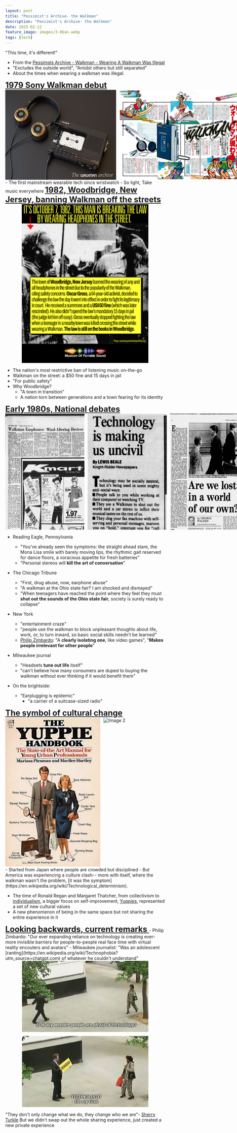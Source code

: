 ```yaml
---
layout: post
title: "Pessimist's Archive- the Walkman"
description: "Pessimist's Archive- the Walkman"
date: 2025-02-12
feature_image: images/3-0ban.webp
tags: [tech]
---
```


"This time, it's different!"

<!--more-->

- From the [Pessimsts Archive - Walkman - Wearing A Walkman Was Illegal](https://pessimistsarchive.org/list/walkman/clippings/1981/sc-670)
- "Excludes the outside world", "Amidst others but still separated"
- About the times when wearing a walkman was illegal.

<a href="https://www.walkman-archive.com/gadgets/walkman_sony_01_tps-l2_eng_v3.htm" style="font-size: 25px; font-weight: bold;">
    1979 Sony Walkman debut
</a>
<div style="display: flex; gap: 10px;">
  <img src="images/3-2walkman.jpg" alt="Image 1" width="400">
  <img src="images/3-5catalog.jpg" alt="Image 2" width="400">
</div>
  - The first mainstream wearable tech since wristwatch
  - So light, Take music everywhere


<a href="https://www.washingtonpost.com/archive/local/1982/07/15/the-walkman/2ea40c8e-ff39-407c-b530-c702fe2c72fa/" style="font-size: 25px; font-weight: bold;">
    1982, Woodbridge, New Jersey, banning Walkman off the streets
</a>
<img src="images/3-3oscar.jpg" alt="" width="400" style="display: block; margin: 0 auto;">

- The nation's most restrictive ban of listening music on-the-go
- Walkman on the street: a $50 fine and 15 days in jail
- "For public safety"
- Why Woodbridge?
  - "A town in transition"
  - A nation torn between generations and a town fearing for its identity


<a href="https://newsletter.pessimistsarchive.org/p/when-the-walkman-was-banned" style="font-size: 25px; font-weight: bold;">
    Early 1980s, National debates
</a>
<div style="display: flex; gap: 10px;">
  <img src="images/3-news1.jpg" alt="Image 1" width="250">
  <img src="images/3-news2.png" alt="Image 2" width="250">
  <img src="images/3-news3.jpg" alt="Image 3" width="250">
</div>

  - Reading Eagle, Pennsylvania
    - "You've already seen the symptoms: the straight ahead stare, the Mona Lisa smile with barely moving lips, the rhythmic gait reserved for dance floors, a voracious appetite for fresh batteries"
    - "Personal stereos will **kill the art of conversation**"


  - The Chicago Tribune
    - "First, drug abuse, now, earphone abuse"
    - "A walkman at the Ohio state fair? I am shocked and dismayed"
    - "When teenagers have reached the point where they feel they must **shut out the sounds of the Ohio state fair**, society is surely ready to collapse"


  - New York
    - "entertainment craze"
    - "people use the walkman to block unpleasant thoughts about life, work, or, to turn inward, so basic social skills needn't be learned"
    - [Philip Zimbardo](https://en.wikipedia.org/wiki/Philip_Zimbardo): "A **clearly isolating one**, like video games", "**Makes people irrelevant for other people**" 


  - Milwaukee journal
    - "Headsets **tune out life** itself"
    - "can't believe how many consumers are duped to buying the walkman without ever thinking if it would benefit them"


  - On the brightside:
    - "Earplugging is epidemic"
        - "a carrier of a suitcase-sized radio"

<a href="#" style="font-size: 25px; font-weight: bold;">
    The symbol of cultural change
</a>
<div style="display: flex; gap: 10px;">
  <img src="images/3-4yuppies.jpg" alt="Image 1" width="300">
  <img src="images/3-4sony.avif" alt="Image 2" width="400" >
</div>
- Started from Japan where people are crowded but disciplined
- But America was experiencing a culture clash-- more with itself, where the walkman wasn't the problem, [it was the symptom](https://en.wikipedia.org/wiki/Technological_determinism).

- The time of Ronald Regan and Margaret Thatcher, from collectivism to [individualism](https://en.wikipedia.org/wiki/Individualistic_culture#:~:text=People%20from%20individualistic%20cultures%20usually,as%20well%20as%20their%20family.), a bigger focus on self-improvement, [Yuppies](https://en.wikipedia.org/wiki/Yuppie), represented a set of new cultural values
- A new phenomenon of being in the same space but not sharing the entire experience in it

<a href="#" style="font-size: 25px; font-weight: bold;">
    Looking backwards, current remarks
</a>
- Philip Zimbardo: "Our ever expanding reliance on technology is creating ever-more invisible barriers for people-to-people real face time with virtual reality encouters and avatars"
- Milwaukee journalist: "Was an adolescent [ranting](https://en.wikipedia.org/wiki/Technophobia?utm_source=chatgpt.com) of whatever he couldn't understand"

<img src="images/3-6tech.webp" alt="" width="400" style="display: block; margin: 0 auto;">

"They don't only change what we do, they change who we are"- [Sherry Turkle](https://en.wikipedia.org/wiki/Sherry_Turkle)
But we didn't swap out the whole sharing experience, just created a new private experience